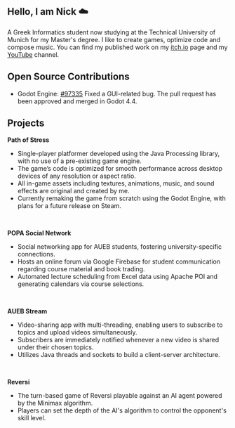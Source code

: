 ## Hello, I am Nick ☁️

A Greek Informatics student now studying at the Technical University of Munich for my Master's degree. I like to create games, optimize code and compose music. You can find my published work on my [itch.io](https://sliencreation.itch.io/) page and my [YouTube](https://www.youtube.com/@slien644) channel.

## Open Source Contributions
- Godot Engine: [<ins>#97335</ins>](https://github.com/godotengine/godot/pull/97335) Fixed a GUI-related bug. The pull request has been approved and merged in Godot 4.4.

## Projects
**Path of Stress**
- Single-player platformer developed using the Java Processing library, with no use of a pre-existing game engine.
- The game’s code is optimized for smooth performance across desktop devices of any resolution or aspect ratio.
- All in-game assets including textures, animations, music, and sound effects are original and created by me.
- Currently remaking the game from scratch using the Godot Engine, with plans for a future release on Steam.

<br/>

**POPA Social Network**
 - Social networking app for AUEB students, fostering university-specific connections.
 - Hosts an online forum via Google Firebase for student communication regarding course material and book trading.
 - Automated lecture scheduling from Excel data using Apache POI and generating calendars via course selections.

<br/>

**AUEB Stream**
 - Video-sharing app with multi-threading, enabling users to subscribe to topics and upload videos simultaneously.
 - Subscribers are immediately notified whenever a new video is shared under their chosen topics.
 - Utilizes Java threads and sockets to build a client-server architecture.

<br/>

**Reversi**
- The turn-based game of Reversi playable against an AI agent powered by the Minimax algorithm.
- Players can set the depth of the AI's algorithm to control the opponent's skill level.
